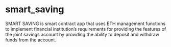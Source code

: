 # smart_saving
SMART SAVING is smart contract app that uses ETH management functions to implement financial institution’s requirements for providing the features of the joint savings account by providing the ability to deposit and withdraw funds from the account.
